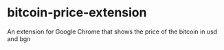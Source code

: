 # bitcoin-price-extension
An extension for Google Chrome that shows the price of the bitcoin in usd and bgn
